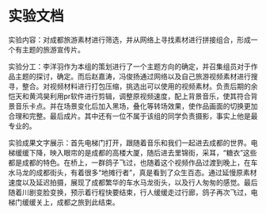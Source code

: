 # 实验文档
实验内容：对成都旅游素材进行筛选，并从网络上寻找素材进行拼接组合，形成一个有主题的旅游宣传片。

实验分工：李洋羽作为本组的策划进行了一个主题方向的确定，并召集组员对于作品主题的探讨，确定。而后赵嘉涛，冯俊扬通过网络以及自己旅游视频素材进行搜寻，整合。对视频材料进行打包压缩，挑选出可以使用的视频素材。负责后期的余恺天和黄鸿昊利用pr软件进行剪辑，调整原视频速度，配上背景音乐，使其符合背景音乐卡点。并在场景变化后加入黑场，叠化等转场效果，使作品画面的切换更加合理和完整。最后成片。其中还有一位不属于该组的同学负责摄影，事实上他是最专业的。

实验成果文字展示：首先电梯门打开，跟随着音乐和我们一起进去成都的世界。电梯缓缓下降，映入眼帘的是成都的高楼大厦，随后进去里锦街，采耳，“糖衣”这些都是成都的特色。在桥上，一群鸽子飞过，也随着这个视频作品过渡到晚上，在车水马龙的成都街头，有着很多“地摊行者”，真是看到了众生百态。通过延慢原素材速度以及延迟拍摄，展现了成都繁华的车水马龙街头，以及行人匆匆的感觉。最后随着川剧变脸变换，预示着行程快要结束，行人缓缓走过行廊，鸽子再次飞过，电梯门缓缓关上，成都之旅到此结束。


